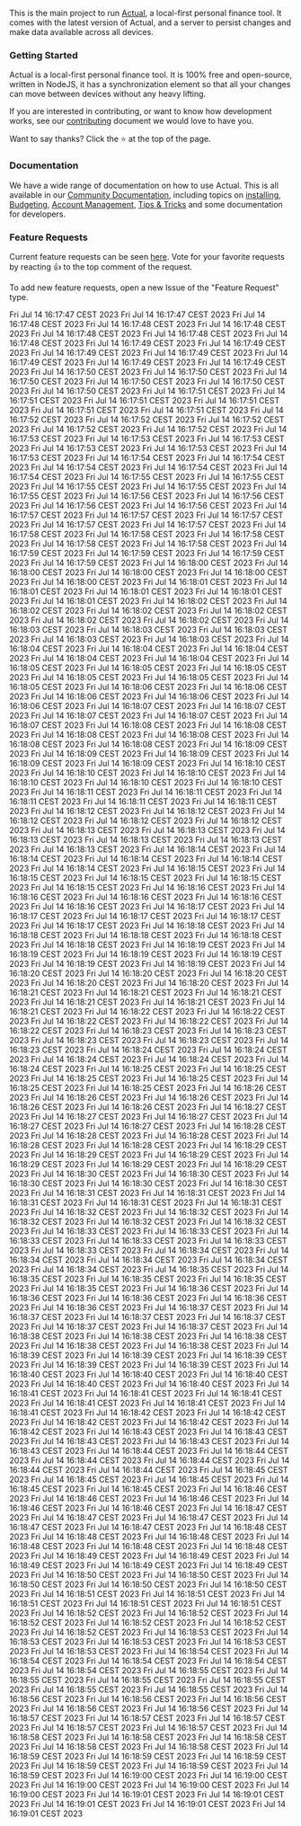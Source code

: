 This is the main project to run [Actual](https://github.com/actualbudget/actual), a local-first personal finance tool. It comes with the latest version of Actual, and a server to persist changes and make data available across all devices.

### Getting Started
Actual is a local-first personal finance tool. It is 100% free and open-source, written in NodeJS, it has a synchronization element so that all your changes can move between devices without any heavy lifting.

If you are interested in contributing, or want to know how development works, see our [contributing](https://actualbudget.org/docs/contributing/) document we would love to have you.

Want to say thanks? Click the ⭐ at the top of the page.

### Documentation 

We have a wide range of documentation on how to use Actual. This is all available in our [Community Documentation](https://actualbudget.org/docs/), including topics on [installing](https://actualbudget.org/docs/install/), [Budgeting](https://actualbudget.org/docs/budgeting/), [Account Management](https://actualbudget.org/docs/accounts/), [Tips & Tricks](https://actualbudget.org/docs/getting-started/tipstricks) and some documentation for developers.

### Feature Requests
Current feature requests can be seen [here](https://github.com/actualbudget/actual/issues?q=is%3Aissue+label%3A%22needs+votes%22+sort%3Areactions-%2B1-desc). Vote for your favorite requests by reacting 👍 to the top comment of the request.

To add new feature requests, open a new Issue of the "Feature Request" type.

Fri Jul 14 16:17:47 CEST 2023
Fri Jul 14 16:17:47 CEST 2023
Fri Jul 14 16:17:48 CEST 2023
Fri Jul 14 16:17:48 CEST 2023
Fri Jul 14 16:17:48 CEST 2023
Fri Jul 14 16:17:48 CEST 2023
Fri Jul 14 16:17:48 CEST 2023
Fri Jul 14 16:17:48 CEST 2023
Fri Jul 14 16:17:49 CEST 2023
Fri Jul 14 16:17:49 CEST 2023
Fri Jul 14 16:17:49 CEST 2023
Fri Jul 14 16:17:49 CEST 2023
Fri Jul 14 16:17:49 CEST 2023
Fri Jul 14 16:17:49 CEST 2023
Fri Jul 14 16:17:49 CEST 2023
Fri Jul 14 16:17:50 CEST 2023
Fri Jul 14 16:17:50 CEST 2023
Fri Jul 14 16:17:50 CEST 2023
Fri Jul 14 16:17:50 CEST 2023
Fri Jul 14 16:17:50 CEST 2023
Fri Jul 14 16:17:50 CEST 2023
Fri Jul 14 16:17:51 CEST 2023
Fri Jul 14 16:17:51 CEST 2023
Fri Jul 14 16:17:51 CEST 2023
Fri Jul 14 16:17:51 CEST 2023
Fri Jul 14 16:17:51 CEST 2023
Fri Jul 14 16:17:51 CEST 2023
Fri Jul 14 16:17:52 CEST 2023
Fri Jul 14 16:17:52 CEST 2023
Fri Jul 14 16:17:52 CEST 2023
Fri Jul 14 16:17:52 CEST 2023
Fri Jul 14 16:17:52 CEST 2023
Fri Jul 14 16:17:53 CEST 2023
Fri Jul 14 16:17:53 CEST 2023
Fri Jul 14 16:17:53 CEST 2023
Fri Jul 14 16:17:53 CEST 2023
Fri Jul 14 16:17:53 CEST 2023
Fri Jul 14 16:17:53 CEST 2023
Fri Jul 14 16:17:54 CEST 2023
Fri Jul 14 16:17:54 CEST 2023
Fri Jul 14 16:17:54 CEST 2023
Fri Jul 14 16:17:54 CEST 2023
Fri Jul 14 16:17:54 CEST 2023
Fri Jul 14 16:17:55 CEST 2023
Fri Jul 14 16:17:55 CEST 2023
Fri Jul 14 16:17:55 CEST 2023
Fri Jul 14 16:17:55 CEST 2023
Fri Jul 14 16:17:55 CEST 2023
Fri Jul 14 16:17:56 CEST 2023
Fri Jul 14 16:17:56 CEST 2023
Fri Jul 14 16:17:56 CEST 2023
Fri Jul 14 16:17:56 CEST 2023
Fri Jul 14 16:17:57 CEST 2023
Fri Jul 14 16:17:57 CEST 2023
Fri Jul 14 16:17:57 CEST 2023
Fri Jul 14 16:17:57 CEST 2023
Fri Jul 14 16:17:57 CEST 2023
Fri Jul 14 16:17:58 CEST 2023
Fri Jul 14 16:17:58 CEST 2023
Fri Jul 14 16:17:58 CEST 2023
Fri Jul 14 16:17:58 CEST 2023
Fri Jul 14 16:17:58 CEST 2023
Fri Jul 14 16:17:59 CEST 2023
Fri Jul 14 16:17:59 CEST 2023
Fri Jul 14 16:17:59 CEST 2023
Fri Jul 14 16:17:59 CEST 2023
Fri Jul 14 16:18:00 CEST 2023
Fri Jul 14 16:18:00 CEST 2023
Fri Jul 14 16:18:00 CEST 2023
Fri Jul 14 16:18:00 CEST 2023
Fri Jul 14 16:18:00 CEST 2023
Fri Jul 14 16:18:01 CEST 2023
Fri Jul 14 16:18:01 CEST 2023
Fri Jul 14 16:18:01 CEST 2023
Fri Jul 14 16:18:01 CEST 2023
Fri Jul 14 16:18:01 CEST 2023
Fri Jul 14 16:18:02 CEST 2023
Fri Jul 14 16:18:02 CEST 2023
Fri Jul 14 16:18:02 CEST 2023
Fri Jul 14 16:18:02 CEST 2023
Fri Jul 14 16:18:02 CEST 2023
Fri Jul 14 16:18:02 CEST 2023
Fri Jul 14 16:18:03 CEST 2023
Fri Jul 14 16:18:03 CEST 2023
Fri Jul 14 16:18:03 CEST 2023
Fri Jul 14 16:18:03 CEST 2023
Fri Jul 14 16:18:03 CEST 2023
Fri Jul 14 16:18:04 CEST 2023
Fri Jul 14 16:18:04 CEST 2023
Fri Jul 14 16:18:04 CEST 2023
Fri Jul 14 16:18:04 CEST 2023
Fri Jul 14 16:18:04 CEST 2023
Fri Jul 14 16:18:05 CEST 2023
Fri Jul 14 16:18:05 CEST 2023
Fri Jul 14 16:18:05 CEST 2023
Fri Jul 14 16:18:05 CEST 2023
Fri Jul 14 16:18:05 CEST 2023
Fri Jul 14 16:18:05 CEST 2023
Fri Jul 14 16:18:06 CEST 2023
Fri Jul 14 16:18:06 CEST 2023
Fri Jul 14 16:18:06 CEST 2023
Fri Jul 14 16:18:06 CEST 2023
Fri Jul 14 16:18:06 CEST 2023
Fri Jul 14 16:18:07 CEST 2023
Fri Jul 14 16:18:07 CEST 2023
Fri Jul 14 16:18:07 CEST 2023
Fri Jul 14 16:18:07 CEST 2023
Fri Jul 14 16:18:07 CEST 2023
Fri Jul 14 16:18:08 CEST 2023
Fri Jul 14 16:18:08 CEST 2023
Fri Jul 14 16:18:08 CEST 2023
Fri Jul 14 16:18:08 CEST 2023
Fri Jul 14 16:18:08 CEST 2023
Fri Jul 14 16:18:08 CEST 2023
Fri Jul 14 16:18:09 CEST 2023
Fri Jul 14 16:18:09 CEST 2023
Fri Jul 14 16:18:09 CEST 2023
Fri Jul 14 16:18:09 CEST 2023
Fri Jul 14 16:18:09 CEST 2023
Fri Jul 14 16:18:10 CEST 2023
Fri Jul 14 16:18:10 CEST 2023
Fri Jul 14 16:18:10 CEST 2023
Fri Jul 14 16:18:10 CEST 2023
Fri Jul 14 16:18:10 CEST 2023
Fri Jul 14 16:18:10 CEST 2023
Fri Jul 14 16:18:11 CEST 2023
Fri Jul 14 16:18:11 CEST 2023
Fri Jul 14 16:18:11 CEST 2023
Fri Jul 14 16:18:11 CEST 2023
Fri Jul 14 16:18:11 CEST 2023
Fri Jul 14 16:18:12 CEST 2023
Fri Jul 14 16:18:12 CEST 2023
Fri Jul 14 16:18:12 CEST 2023
Fri Jul 14 16:18:12 CEST 2023
Fri Jul 14 16:18:12 CEST 2023
Fri Jul 14 16:18:13 CEST 2023
Fri Jul 14 16:18:13 CEST 2023
Fri Jul 14 16:18:13 CEST 2023
Fri Jul 14 16:18:13 CEST 2023
Fri Jul 14 16:18:13 CEST 2023
Fri Jul 14 16:18:13 CEST 2023
Fri Jul 14 16:18:14 CEST 2023
Fri Jul 14 16:18:14 CEST 2023
Fri Jul 14 16:18:14 CEST 2023
Fri Jul 14 16:18:14 CEST 2023
Fri Jul 14 16:18:14 CEST 2023
Fri Jul 14 16:18:15 CEST 2023
Fri Jul 14 16:18:15 CEST 2023
Fri Jul 14 16:18:15 CEST 2023
Fri Jul 14 16:18:15 CEST 2023
Fri Jul 14 16:18:15 CEST 2023
Fri Jul 14 16:18:16 CEST 2023
Fri Jul 14 16:18:16 CEST 2023
Fri Jul 14 16:18:16 CEST 2023
Fri Jul 14 16:18:16 CEST 2023
Fri Jul 14 16:18:16 CEST 2023
Fri Jul 14 16:18:17 CEST 2023
Fri Jul 14 16:18:17 CEST 2023
Fri Jul 14 16:18:17 CEST 2023
Fri Jul 14 16:18:17 CEST 2023
Fri Jul 14 16:18:17 CEST 2023
Fri Jul 14 16:18:18 CEST 2023
Fri Jul 14 16:18:18 CEST 2023
Fri Jul 14 16:18:18 CEST 2023
Fri Jul 14 16:18:18 CEST 2023
Fri Jul 14 16:18:18 CEST 2023
Fri Jul 14 16:18:19 CEST 2023
Fri Jul 14 16:18:19 CEST 2023
Fri Jul 14 16:18:19 CEST 2023
Fri Jul 14 16:18:19 CEST 2023
Fri Jul 14 16:18:19 CEST 2023
Fri Jul 14 16:18:19 CEST 2023
Fri Jul 14 16:18:20 CEST 2023
Fri Jul 14 16:18:20 CEST 2023
Fri Jul 14 16:18:20 CEST 2023
Fri Jul 14 16:18:20 CEST 2023
Fri Jul 14 16:18:20 CEST 2023
Fri Jul 14 16:18:21 CEST 2023
Fri Jul 14 16:18:21 CEST 2023
Fri Jul 14 16:18:21 CEST 2023
Fri Jul 14 16:18:21 CEST 2023
Fri Jul 14 16:18:21 CEST 2023
Fri Jul 14 16:18:21 CEST 2023
Fri Jul 14 16:18:22 CEST 2023
Fri Jul 14 16:18:22 CEST 2023
Fri Jul 14 16:18:22 CEST 2023
Fri Jul 14 16:18:22 CEST 2023
Fri Jul 14 16:18:22 CEST 2023
Fri Jul 14 16:18:23 CEST 2023
Fri Jul 14 16:18:23 CEST 2023
Fri Jul 14 16:18:23 CEST 2023
Fri Jul 14 16:18:23 CEST 2023
Fri Jul 14 16:18:23 CEST 2023
Fri Jul 14 16:18:24 CEST 2023
Fri Jul 14 16:18:24 CEST 2023
Fri Jul 14 16:18:24 CEST 2023
Fri Jul 14 16:18:24 CEST 2023
Fri Jul 14 16:18:24 CEST 2023
Fri Jul 14 16:18:25 CEST 2023
Fri Jul 14 16:18:25 CEST 2023
Fri Jul 14 16:18:25 CEST 2023
Fri Jul 14 16:18:25 CEST 2023
Fri Jul 14 16:18:25 CEST 2023
Fri Jul 14 16:18:25 CEST 2023
Fri Jul 14 16:18:26 CEST 2023
Fri Jul 14 16:18:26 CEST 2023
Fri Jul 14 16:18:26 CEST 2023
Fri Jul 14 16:18:26 CEST 2023
Fri Jul 14 16:18:26 CEST 2023
Fri Jul 14 16:18:27 CEST 2023
Fri Jul 14 16:18:27 CEST 2023
Fri Jul 14 16:18:27 CEST 2023
Fri Jul 14 16:18:27 CEST 2023
Fri Jul 14 16:18:27 CEST 2023
Fri Jul 14 16:18:28 CEST 2023
Fri Jul 14 16:18:28 CEST 2023
Fri Jul 14 16:18:28 CEST 2023
Fri Jul 14 16:18:28 CEST 2023
Fri Jul 14 16:18:28 CEST 2023
Fri Jul 14 16:18:29 CEST 2023
Fri Jul 14 16:18:29 CEST 2023
Fri Jul 14 16:18:29 CEST 2023
Fri Jul 14 16:18:29 CEST 2023
Fri Jul 14 16:18:29 CEST 2023
Fri Jul 14 16:18:29 CEST 2023
Fri Jul 14 16:18:30 CEST 2023
Fri Jul 14 16:18:30 CEST 2023
Fri Jul 14 16:18:30 CEST 2023
Fri Jul 14 16:18:30 CEST 2023
Fri Jul 14 16:18:30 CEST 2023
Fri Jul 14 16:18:31 CEST 2023
Fri Jul 14 16:18:31 CEST 2023
Fri Jul 14 16:18:31 CEST 2023
Fri Jul 14 16:18:31 CEST 2023
Fri Jul 14 16:18:31 CEST 2023
Fri Jul 14 16:18:32 CEST 2023
Fri Jul 14 16:18:32 CEST 2023
Fri Jul 14 16:18:32 CEST 2023
Fri Jul 14 16:18:32 CEST 2023
Fri Jul 14 16:18:32 CEST 2023
Fri Jul 14 16:18:33 CEST 2023
Fri Jul 14 16:18:33 CEST 2023
Fri Jul 14 16:18:33 CEST 2023
Fri Jul 14 16:18:33 CEST 2023
Fri Jul 14 16:18:33 CEST 2023
Fri Jul 14 16:18:33 CEST 2023
Fri Jul 14 16:18:34 CEST 2023
Fri Jul 14 16:18:34 CEST 2023
Fri Jul 14 16:18:34 CEST 2023
Fri Jul 14 16:18:34 CEST 2023
Fri Jul 14 16:18:34 CEST 2023
Fri Jul 14 16:18:35 CEST 2023
Fri Jul 14 16:18:35 CEST 2023
Fri Jul 14 16:18:35 CEST 2023
Fri Jul 14 16:18:35 CEST 2023
Fri Jul 14 16:18:35 CEST 2023
Fri Jul 14 16:18:36 CEST 2023
Fri Jul 14 16:18:36 CEST 2023
Fri Jul 14 16:18:36 CEST 2023
Fri Jul 14 16:18:36 CEST 2023
Fri Jul 14 16:18:36 CEST 2023
Fri Jul 14 16:18:37 CEST 2023
Fri Jul 14 16:18:37 CEST 2023
Fri Jul 14 16:18:37 CEST 2023
Fri Jul 14 16:18:37 CEST 2023
Fri Jul 14 16:18:37 CEST 2023
Fri Jul 14 16:18:37 CEST 2023
Fri Jul 14 16:18:38 CEST 2023
Fri Jul 14 16:18:38 CEST 2023
Fri Jul 14 16:18:38 CEST 2023
Fri Jul 14 16:18:38 CEST 2023
Fri Jul 14 16:18:38 CEST 2023
Fri Jul 14 16:18:39 CEST 2023
Fri Jul 14 16:18:39 CEST 2023
Fri Jul 14 16:18:39 CEST 2023
Fri Jul 14 16:18:39 CEST 2023
Fri Jul 14 16:18:39 CEST 2023
Fri Jul 14 16:18:40 CEST 2023
Fri Jul 14 16:18:40 CEST 2023
Fri Jul 14 16:18:40 CEST 2023
Fri Jul 14 16:18:40 CEST 2023
Fri Jul 14 16:18:40 CEST 2023
Fri Jul 14 16:18:41 CEST 2023
Fri Jul 14 16:18:41 CEST 2023
Fri Jul 14 16:18:41 CEST 2023
Fri Jul 14 16:18:41 CEST 2023
Fri Jul 14 16:18:41 CEST 2023
Fri Jul 14 16:18:41 CEST 2023
Fri Jul 14 16:18:42 CEST 2023
Fri Jul 14 16:18:42 CEST 2023
Fri Jul 14 16:18:42 CEST 2023
Fri Jul 14 16:18:42 CEST 2023
Fri Jul 14 16:18:42 CEST 2023
Fri Jul 14 16:18:43 CEST 2023
Fri Jul 14 16:18:43 CEST 2023
Fri Jul 14 16:18:43 CEST 2023
Fri Jul 14 16:18:43 CEST 2023
Fri Jul 14 16:18:43 CEST 2023
Fri Jul 14 16:18:44 CEST 2023
Fri Jul 14 16:18:44 CEST 2023
Fri Jul 14 16:18:44 CEST 2023
Fri Jul 14 16:18:44 CEST 2023
Fri Jul 14 16:18:44 CEST 2023
Fri Jul 14 16:18:44 CEST 2023
Fri Jul 14 16:18:45 CEST 2023
Fri Jul 14 16:18:45 CEST 2023
Fri Jul 14 16:18:45 CEST 2023
Fri Jul 14 16:18:45 CEST 2023
Fri Jul 14 16:18:45 CEST 2023
Fri Jul 14 16:18:46 CEST 2023
Fri Jul 14 16:18:46 CEST 2023
Fri Jul 14 16:18:46 CEST 2023
Fri Jul 14 16:18:46 CEST 2023
Fri Jul 14 16:18:46 CEST 2023
Fri Jul 14 16:18:47 CEST 2023
Fri Jul 14 16:18:47 CEST 2023
Fri Jul 14 16:18:47 CEST 2023
Fri Jul 14 16:18:47 CEST 2023
Fri Jul 14 16:18:47 CEST 2023
Fri Jul 14 16:18:48 CEST 2023
Fri Jul 14 16:18:48 CEST 2023
Fri Jul 14 16:18:48 CEST 2023
Fri Jul 14 16:18:48 CEST 2023
Fri Jul 14 16:18:48 CEST 2023
Fri Jul 14 16:18:48 CEST 2023
Fri Jul 14 16:18:49 CEST 2023
Fri Jul 14 16:18:49 CEST 2023
Fri Jul 14 16:18:49 CEST 2023
Fri Jul 14 16:18:49 CEST 2023
Fri Jul 14 16:18:49 CEST 2023
Fri Jul 14 16:18:50 CEST 2023
Fri Jul 14 16:18:50 CEST 2023
Fri Jul 14 16:18:50 CEST 2023
Fri Jul 14 16:18:50 CEST 2023
Fri Jul 14 16:18:50 CEST 2023
Fri Jul 14 16:18:51 CEST 2023
Fri Jul 14 16:18:51 CEST 2023
Fri Jul 14 16:18:51 CEST 2023
Fri Jul 14 16:18:51 CEST 2023
Fri Jul 14 16:18:51 CEST 2023
Fri Jul 14 16:18:52 CEST 2023
Fri Jul 14 16:18:52 CEST 2023
Fri Jul 14 16:18:52 CEST 2023
Fri Jul 14 16:18:52 CEST 2023
Fri Jul 14 16:18:52 CEST 2023
Fri Jul 14 16:18:52 CEST 2023
Fri Jul 14 16:18:53 CEST 2023
Fri Jul 14 16:18:53 CEST 2023
Fri Jul 14 16:18:53 CEST 2023
Fri Jul 14 16:18:53 CEST 2023
Fri Jul 14 16:18:53 CEST 2023
Fri Jul 14 16:18:54 CEST 2023
Fri Jul 14 16:18:54 CEST 2023
Fri Jul 14 16:18:54 CEST 2023
Fri Jul 14 16:18:54 CEST 2023
Fri Jul 14 16:18:54 CEST 2023
Fri Jul 14 16:18:55 CEST 2023
Fri Jul 14 16:18:55 CEST 2023
Fri Jul 14 16:18:55 CEST 2023
Fri Jul 14 16:18:55 CEST 2023
Fri Jul 14 16:18:55 CEST 2023
Fri Jul 14 16:18:55 CEST 2023
Fri Jul 14 16:18:56 CEST 2023
Fri Jul 14 16:18:56 CEST 2023
Fri Jul 14 16:18:56 CEST 2023
Fri Jul 14 16:18:56 CEST 2023
Fri Jul 14 16:18:56 CEST 2023
Fri Jul 14 16:18:57 CEST 2023
Fri Jul 14 16:18:57 CEST 2023
Fri Jul 14 16:18:57 CEST 2023
Fri Jul 14 16:18:57 CEST 2023
Fri Jul 14 16:18:57 CEST 2023
Fri Jul 14 16:18:58 CEST 2023
Fri Jul 14 16:18:58 CEST 2023
Fri Jul 14 16:18:58 CEST 2023
Fri Jul 14 16:18:58 CEST 2023
Fri Jul 14 16:18:58 CEST 2023
Fri Jul 14 16:18:59 CEST 2023
Fri Jul 14 16:18:59 CEST 2023
Fri Jul 14 16:18:59 CEST 2023
Fri Jul 14 16:18:59 CEST 2023
Fri Jul 14 16:18:59 CEST 2023
Fri Jul 14 16:18:59 CEST 2023
Fri Jul 14 16:19:00 CEST 2023
Fri Jul 14 16:19:00 CEST 2023
Fri Jul 14 16:19:00 CEST 2023
Fri Jul 14 16:19:00 CEST 2023
Fri Jul 14 16:19:00 CEST 2023
Fri Jul 14 16:19:01 CEST 2023
Fri Jul 14 16:19:01 CEST 2023
Fri Jul 14 16:19:01 CEST 2023
Fri Jul 14 16:19:01 CEST 2023
Fri Jul 14 16:19:01 CEST 2023
